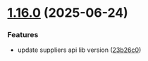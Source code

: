 # [1.16.0](https://github.com/strumok-app/strumok/compare/v1.15.2...v1.16.0) (2025-06-24)


### Features

* update suppliers api lib version ([23b26c0](https://github.com/strumok-app/strumok/commit/23b26c0e1ab9c03e9fabf8f72df6b3738003e573))



